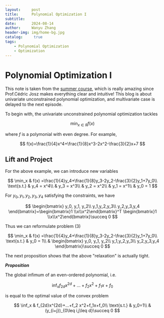 ```yaml
---
layout:     post
title:      Polynomial Optimization I
subtitle:   
date:       2024-08-14
author:     Wanyu Zhang
header-img: img/home-bg.jpg
catalog: 	 true
tags:
    - Polynomial Optimization
    - Optimization
---
```




# Polynomial Optimization I

This note is taken from the [summer course](https://sites.google.com/site/cedricjosz/home/introduction-to-polynomial-optimization), which is really amazing since Prof.Cédric Josz makes everything clear and intuitive! This blog is about univariate unconstrained polynomial optimization, and multivariate case is delayed to the next episode. 

To begin with, the univariate unconstrained polynomial optimization tackles


$$
\min_{x\in R }f(x)
$$


where $f$ is a polymonial with even degree. For example, 


$$
f(x)=\frac{1}{4}x^4+\frac{1}{8}x^3-2x^2-\frac{3}{2}x+7
$$


## Lift and Project

For the above example, we can introduce new variables



$$
\min_x & f(x) =\frac{1}{4}y_4+\frac{1}{8}y_3-2y_2-\frac{3}{2}y_1+7y_0\\
\text{s.t.} & y_4 = x^4\\
 & y_3 = x^3\\
 & y_2 = x^2\\
 & y_1 = x^1\\
 & y_0 = 1
$$



For $y_0,y_1,y_2,y_3,y_4$ satisfying the constraints, we have

$$
\begin{bmatrix} y_0, y_1, y_2\\
y_1,y_2,y_3\\
y_2,y_3,y_4
\end{bmatrix}=\begin{bmatrix}1 \\x\\x^2\end{bmatrix}^T \begin{bmatrix}1 \\x\\x^2\end{bmatrix}\succeq 0
$$

Thus we can reformulate problem (3)



$$
\min_x & f(x) =\frac{1}{4}y_4+\frac{1}{8}y_3-2y_2-\frac{3}{2}y_1+7y_0\\
\text{s.t.}  & y_0 = 1\\
 & \begin{bmatrix} y_0, y_1, y_2\\
y_1,y_2,y_3\\
y_2,y_3,y_4
\end{bmatrix}\succeq 0
$$



The next proposition shows that the above "relaxation" is actually tight.

***Proposition***

The global infimum of an even-ordered polynomial, i.e.


$$
\inf_x f_{2d}x^{2d}+...+f_2 x^2+f_1x+f_0
$$

is equal to the optimal value of the convex problem



$$
\inf_x & f_{2d}x^{2d}+...+f_2 x^2+f_1x+f_0\\
\text{s.t.} & y_0=1\\
 & (y_{i+j})_{0\leq i,j\leq d}\succeq 0
$$



